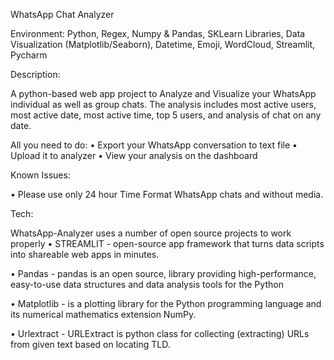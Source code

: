 WhatsApp Chat Analyzer

Environment: Python, Regex, Numpy & Pandas, SKLearn Libraries, Data Visualization (Matplotlib/Seaborn), Datetime, Emoji, WordCloud, Streamlit, Pycharm

Description: 

A python-based web app project to Analyze and Visualize your WhatsApp individual as well as group chats. The analysis includes most active users, most active date, most active time, top 5 users, and analysis of chat on any date.

All you need to do:
•	Export your WhatsApp conversation to text file
•	Upload it to analyzer
•	View your analysis on the dashboard

 Known Issues:
 
•	Please use only 24 hour Time Format WhatsApp chats and without media.

Tech:

WhatsApp-Analyzer uses a number of open source projects to work properly
•	STREAMLIT - open-source app framework that turns data scripts into shareable web apps in minutes.

•	Pandas - pandas is an open source, library providing high-performance, easy-to-use data structures and data analysis tools for the Python

•	Matplotlib - is a plotting library for the Python programming language and its numerical mathematics extension NumPy.

•	Urlextract - URLExtract is python class for collecting (extracting) URLs from given text based on locating TLD.



